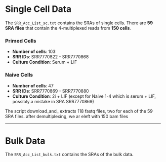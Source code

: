 # Single Cell Data

The `SRR_Acc_List_sc.txt` contains the SRAs of single cells. There are **59 SRA files** that contain the 4-multiplexed reads from **150 cells**.

### Primed Cells

- **Number of cells**: 103
- **SRR IDs**: SRR7770822 - SRR7770868
- **Culture Condition**: Serum + LIF

### Naive Cells

- **Number of cells**: 47
- **SRR IDs**: SRR7770869 - SRR7770880
- **Culture Condition**: 2i + LIF (except for Naive 1-4 which is serum + LIF, possibly a mistake in SRA SRR7770869)


The script download_and_
extracts 118 fastq files, two for each of the 59 SRA files. 
after demultiplexing, we ar eleft with 150 bam files

---

# Bulk Data

The `SRR_Acc_List_bulk.txt` contains the SRAs of the bulk data.
 

